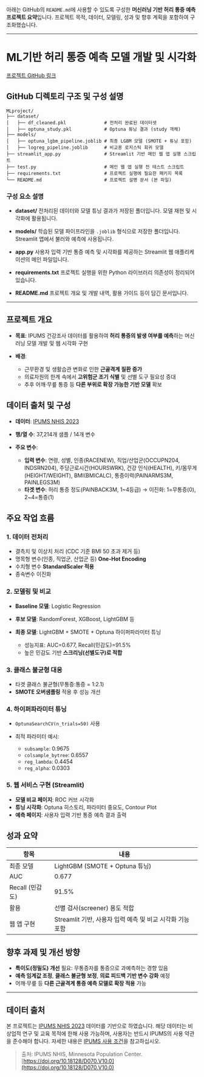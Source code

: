 아래는 GitHub의 `README.md`에 사용할 수 있도록 구성한 **머신러닝 기반 허리 통증 예측 프로젝트 요약**입니다. 프로젝트 목적, 데이터, 모델링, 성과 및 향후 계획을 포함하여 구조화했습니다.

---

# ML기반 허리 통증 예측 모델 개발 및 시각화

[프로젝트 GitHub 링크](https://github.com/merware4969/MLproject)

## GitHub 디렉토리 구조 및 구성 설명

```
MLproject/
├── dataset/
│   ├── df_cleaned.pkl              # 전처리 완료된 데이터셋
│   ├── optuna_study.pkl            # Optuna 튜닝 결과 (study 객체)
├── models/
│   ├── optuna_lgbm_pipeline.joblib # 최종 LGBM 모델 (SMOTE + 튜닝 포함)
│   ├── logreg_pipeline.joblib      # 비교용 로지스틱 회귀 모델
├── streamlit_app.py                # Streamlit 기반 메인 웹 앱 실행 스크립트
├── test.py                         # 메인 웹 앱 실행 전 테스트 스크립트
├── requirements.txt                # 프로젝트 실행에 필요한 패키지 목록
└── README.md                       # 프로젝트 설명 문서 (본 파일)
```

### 구성 요소 설명

* **dataset/**
  전처리된 데이터와 모델 튜닝 결과가 저장된 폴더입니다. 모델 재현 및 시각화에 활용됩니다.

* **models/**
  학습된 모델 파이프라인을 `.joblib` 형식으로 저장한 폴더입니다. Streamlit 앱에서 불러와 예측에 사용됩니다.

* **app.py**
  사용자 입력 기반 통증 예측 및 시각화를 제공하는 Streamlit 웹 애플리케이션의 메인 파일입니다.

* **requirements.txt**
  프로젝트 실행을 위한 Python 라이브러리 의존성이 정리되어 있습니다.

* **README.md**
  프로젝트 개요 및 개발 내역, 활용 가이드 등이 담긴 문서입니다.

---

## 프로젝트 개요

* **목표**: IPUMS 건강조사 데이터를 활용하여 **허리 통증의 발생 여부를 예측**하는 머신러닝 모델 개발 및 웹 시각화 구현
* **배경**:

  * 근무환경 및 생활습관 변화로 인한 **근골격계 질환 증가**
  * 의료자원의 한계 속에서 **고위험군 조기 식별** 및 선별 도구 필요성 증대
  * 추후 어깨·무릎 통증 등 **다른 부위로 확장 가능한 기반 모델** 확보

## 데이터 출처 및 구성

* **데이터**: [IPUMS NHIS 2023](https://healthsurveys.ipums.org/)
* **행/열 수**: 37,214개 샘플 / 14개 변수
* **주요 변수**:

  * **입력 변수**: 연령, 성별, 인종(RACENEW), 직업/산업군(OCCUPN204, INDSRN204), 주당근로시간(HOURSWRK), 건강 인식(HEALTH), 키/몸무게(HEIGHT/WEIGHT), BMI(BMICALC), 통증이력(PAINARMS3M, PAINLEGS3M)
  * **타겟 변수**: 허리 통증 정도(PAINBACK3M, 1~4등급) → 이진화: 1=무통증(0), 2~4=통증(1)

## 주요 작업 흐름

### 1. 데이터 전처리

* 결측치 및 이상치 처리 (CDC 기준 BMI 50 초과 제거 등)
* 명목형 변수(인종, 직업군, 산업군 등) **One-Hot Encoding**
* 수치형 변수 **StandardScaler 적용**
* 종속변수 이진화

### 2. 모델링 및 비교

* **Baseline 모델**: Logistic Regression
* **후보 모델**: RandomForest, XGBoost, LightGBM 등
* **최종 모델**: LightGBM + SMOTE + Optuna 하이퍼파라미터 튜닝

  * 성능지표: AUC=0.677, Recall(민감도)=91.5%
  * 높은 민감도 기반 **스크리닝(선별도구)로 적합**

### 3. 클래스 불균형 대응

* 타겟 클래스 불균형(무통증:통증 = 1:2.1)
* **SMOTE 오버샘플링** 적용 후 성능 개선

### 4. 하이퍼파라미터 튜닝

* `OptunaSearchCV(n_trials=50)` 사용
* 최적 파라미터 예시:

  * `subsample`: 0.9675
  * `colsample_bytree`: 0.6557
  * `reg_lambda`: 0.4454
  * `reg_alpha`: 0.0303



### 5. 웹 서비스 구현 (Streamlit)

* **모델 비교 페이지**: ROC 커브 시각화
* **튜닝 시각화**: Optuna 히스토리, 파라미터 중요도, Contour Plot
* **예측 페이지**: 사용자 입력 기반 통증 예측 결과 출력

## 성과 요약

| 항목           | 내용                                     |
| ------------ | -------------------------------------- |
| 최종 모델        | LightGBM (SMOTE + Optuna 튜닝)           |
| AUC          | 0.677                                  |
| Recall (민감도) | 91.5%                                  |
| 활용           | 선별 검사(screener) 용도 적합                  |
| 웹 앱 구현       | Streamlit 기반, 사용자 입력 예측 및 비교 시각화 기능 포함 |

## 향후 과제 및 개선 방향

* **특이도(정밀도) 개선** 필요: 무통증자를 통증으로 과예측하는 경향 있음
* **예측 임계값 조정**, **클래스 불균형 보정**, **의료 피드백 기반 변수 강화** 예정
* 어깨·무릎 등 **다른 근골격계 통증 예측 모델로 확장 적용** 가능

---

## 데이터 출처

본 프로젝트는 [IPUMS NHIS 2023](https://healthsurveys.ipums.org/) 데이터를 기반으로 하였습니다.
해당 데이터는 비상업적 연구 및 교육 목적에 한해 사용 가능하며, 사용자는 반드시 IPUMS의 사용 약관을 준수해야 합니다.
자세한 내용은 [IPUMS 사용 조건](https://ipums.org/license.shtml)을 참고하십시오.

> 출처: IPUMS NHIS, Minnesota Population Center. [https://doi.org/10.18128/D070.V10.0](https://doi.org/10.18128/D070.V10.0)

